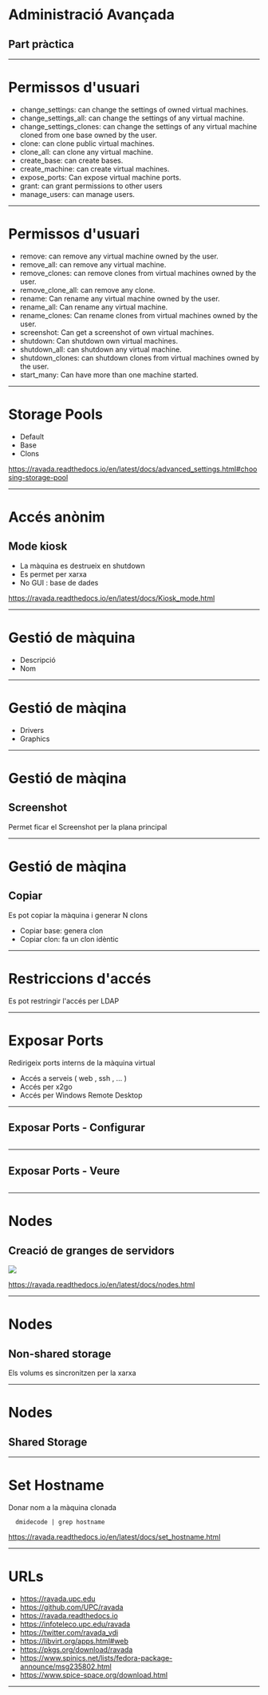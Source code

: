 <span class="menu-title" style="display: none">* Administració Avançada</span>
# Administració Avançada
## Part pràctica

---
# Permissos d'usuari

* change_settings: can change the settings of owned virtual machines.
* change_settings_all: can change the settings of any virtual machine.
* change_settings_clones: can change the settings of any virtual machine cloned from one base owned by the user.
* clone: can clone public virtual machines.
* clone_all: can clone any virtual machine.
* create_base: can create bases.
* create_machine: can create virtual machines.
* expose_ports: Can expose virtual machine ports.
* grant: can grant permissions to other users
* manage_users: can manage users.

---
# Permissos d'usuari

* remove: can remove any virtual machine owned by the user.
* remove_all: can remove any virtual machine.
* remove_clones: can remove clones from virtual machines owned by the user.
* remove_clone_all: can remove any clone.
* rename: Can rename any virtual machine owned by the user.
* rename_all: Can rename any virtual machine.
* rename_clones: Can rename clones from virtual machines owned by the user.
* screenshot: Can get a screenshot of own virtual machines.
* shutdown: Can shutdown own virtual machines.
* shutdown_all: can shutdown any virtual machine.
* shutdown_clones: can shutdown clones from virtual machines owned by the user.
* start_many: Can have more than one machine started.

---
# Storage Pools

* Default
* Base
* Clons

https://ravada.readthedocs.io/en/latest/docs/advanced_settings.html#choosing-storage-pool

---
# Accés anònim
## Mode kiosk

* La màquina es destrueix en shutdown
* Es permet per xarxa
* No GUI : base de dades

https://ravada.readthedocs.io/en/latest/docs/Kiosk_mode.html

---
# Gestió de màquina

* Descripció
* Nom

---
# Gestió de màqina

* Drivers
* Graphics

---
# Gestió de màqina
## Screenshot

Permet ficar el Screenshot per la plana principal

---
# Gestió de màqina
## Copiar

Es pot copiar la màquina i generar N clons

* Copiar base: genera clon
* Copiar clon: fa un clon idèntic

---
# Restriccions d'accés

Es pot restringir l'accés per LDAP

---
# Exposar Ports

Redirigeix ports interns de la màquina virtual

* Accés a serveis ( web , ssh , ... )
* Accés per x2go
* Accés per Windows Remote Desktop

---
## Exposar Ports - Configurar

<img data-src="img/expose_port_set.jpg" class="plain">

---
## Exposar Ports - Veure

<img data-src="img/expose_port_run.jpg" class="plain">

---
# Nodes
## Creació de granges de servidors

<img src="https://ravada.readthedocs.io/en/latest/_images/nodes_machines.png">

https://ravada.readthedocs.io/en/latest/docs/nodes.html

---
# Nodes
## Non-shared storage

Els volums es sincronitzen per la xarxa

---
# Nodes
## Shared Storage

---
# Set Hostname

Donar nom a la màquina clonada


`  dmidecode | grep hostname`

https://ravada.readthedocs.io/en/latest/docs/set_hostname.html



---
<span class="menu-title" style="display: none">Links</span>
# URLs
- https://ravada.upc.edu
- https://github.com/UPC/ravada
- https://ravada.readthedocs.io
- https://infoteleco.upc.edu/ravada
- https://twitter.com/ravada_vdi
- https://libvirt.org/apps.html#web
- https://pkgs.org/download/ravada
- https://www.spinics.net/lists/fedora-package-announce/msg235802.html
- https://www.spice-space.org/download.html


---
<span class="menu-title" style="display: none">Agraïments</span>
<!-- .slide: data-background-image="img/mindmap.jpg" -->
